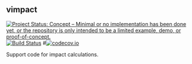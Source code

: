 ## vimpact

<!-- badges: start -->
[![Project Status: Concept – Minimal or no implementation has been done yet, or the repository is only intended to be a limited example, demo, or proof-of-concept.](https://www.repostatus.org/badges/latest/concept.svg)](https://www.repostatus.org/#concept)
[![Build Status](https://travis-ci.com/vimc/vimpact.svg?branch=master)](https://travis-ci.com/vimc/vimpact)
#[![codecov.io](https://codecov.io/github/vimc/vimpact/coverage.svg?branch=master)](https://codecov.io/github/vimc/vimpact?branch=master)
<!-- badges: end -->

Support code for impact calculations.
